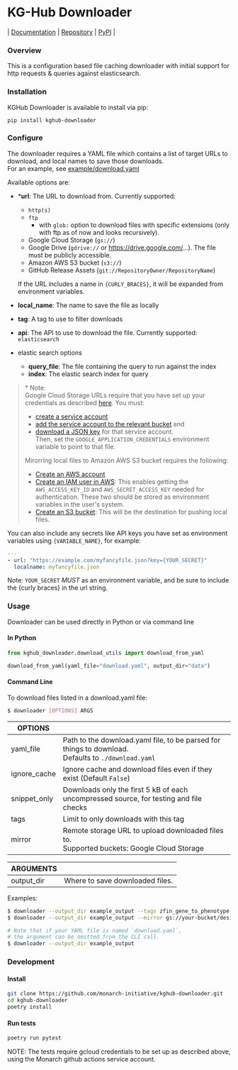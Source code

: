 # KG-Hub Downloader

| [Documentation](https://monarch-initiative.github.io/kghub-downloader) | [Repository](https://github.com/monarch-initiative/kghub-downloader) | [PyPI](https://pypi.org/project/kghub-downloader) |

### Overview

This is a configuration based file caching downloader with initial support for http requests & queries against elasticsearch.

### Installation

KGHub Downloader is available to install via pip:

```
pip install kghub-downloader
```

### Configure

The downloader requires a YAML file which contains a list of target URLs to download, and local names to save those downloads.  
For an example, see [example/download.yaml](example/download.yaml)

Available options are:

- \***url**: The URL to download from. Currently supported:
  - `http(s)`
  - `ftp`
    - with `glob:` option to download files with specific extensions (only with ftp as of now and looks recursively).
  - Google Cloud Storage (`gs://`)
  - Google Drive (`gdrive://` or https://drive.google.com/...). The file must be publicly accessible.
  - Amazon AWS S3 bucket (`s3://`)
  - GitHub Release Assets (`git://RepositoryOwner/RepositoryName`)

  If the URL includes a name in `{CURLY_BRACES}`, it will be expanded from environment variables.
- **local_name**: The name to save the file as locally
- **tag**: A tag to use to filter downloads
- **api**: The API to use to download the file. Currently supported: `elasticsearch`
- elastic search options
  - **query_file**: The file containing the query to run against the index
  - **index**: The elastic search index for query

> \* Note:  
>  Google Cloud Storage URLs require that you have set up your credentials as described [here](https://cloud.google.com/artifact-registry/docs/python/authentication#keyring-user). You must:
>
> - [create a service account](https://cloud.google.com/iam/docs/service-accounts-create)
> - [add the service account to the relevant bucket](https://cloud.google.com/storage/docs/access-control/using-iam-permissions#bucket-iam) and
> - [download a JSON key](https://cloud.google.com/iam/docs/keys-create-delete) for that service account.  
>   Then, set the `GOOGLE_APPLICATION_CREDENTIALS` environment variable to point to that file.
>
> Mirorring local files to Amazon AWS S3 bucket requires the following:
>
> - [Create an AWS account](https://portal.aws.amazon.com/)
> - [Create an IAM user in AWS](https://docs.aws.amazon.com/IAM/latest/UserGuide/getting-started.html): This enables getting the `AWS_ACCESS_KEY_ID` and `AWS_SECRET_ACCESS_KEY` needed for authentication. These two should be stored as environment variables in the user's system.
> - [Create an S3 bucket](https://docs.aws.amazon.com/AmazonS3/latest/userguide/creating-bucket.html): This will be the destination for pushing local files.

You can also include any secrets like API keys you have set as environment variables using `{VARIABLE_NAME}`, for example:

```yaml
---
- url: "https://example.com/myfancyfile.json?key={YOUR_SECRET}"
  localname: myfancyfile.json
```

Note: `YOUR_SECRET` _MUST_ as an environment variable, and be sure to include the {curly braces} in the url string.

### Usage

Downloader can be used directly in Python or via command line

#### In Python

```python
from kghub_downloader.download_utils import download_from_yaml

download_from_yaml(yaml_file="download.yaml", output_dir="data")
```

#### Command Line

To download files listed in a download.yaml file:

```bash
$ downloader [OPTIONS] ARGS
```

| OPTIONS      |                                                                                                       |
| ------------ | ----------------------------------------------------------------------------------------------------- |
| yaml_file    | Path to the download.yaml file, to be parsed for things to download.<br>Defaults to `./download.yaml` |
| ignore_cache | Ignore cache and download files even if they exist (Default `False`)                                  |
| snippet_only | Downloads only the first 5 kB of each uncompressed source, for testing and file checks                |
| tags         | Limit to only downloads with this tag                                                                 |
| mirror       | Remote storage URL to upload downloaded files to.<br/>Supported buckets: Google Cloud Storage         |

| ARGUMENTS  |                                 |
| ---------- | ------------------------------- |
| output_dir | Where to save downloaded files. |

Examples:

```bash
$ downloader --output_dir example_output --tags zfin_gene_to_phenotype example.yaml
$ downloader --output_dir example_output --mirror gs://your-bucket/desired/directory

# Note that if your YAML file is named `download.yaml`,
# the argument can be omitted from the CLI call.
$ downloader --output_dir example_output
```

### Development

#### Install

```bash
git clone https://github.com/monarch-initiative/kghub-downloader.git
cd kghub-downloader
poetry install
```

#### Run tests

```bash
poetry run pytest
```

NOTE: The tests require gcloud credentials to be set up as described above, using the Monarch github actions service account.
